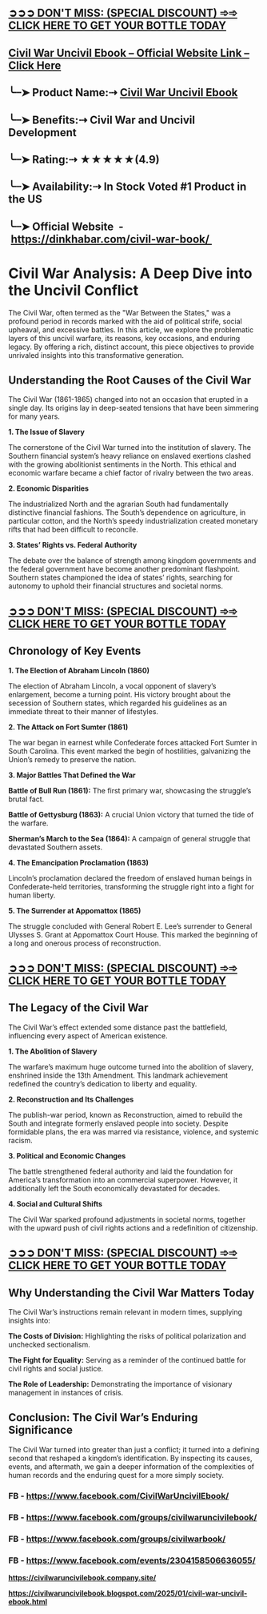 <h2><a href="https://dinkhabar.com/civil-war-book/%20">➲➲➲ DON'T MISS: (SPECIAL DISCOUNT) ➾➾ CLICK HERE TO GET YOUR BOTTLE TODAY</a></h2>
<h2><a href="https://dinkhabar.com/civil-war-book/%20">Civil War Uncivil Ebook &ndash; Official Website Link &ndash; Click Here</a></h2>
<h2>╰┈➤ Product Name:⇢&nbsp;<a href="https://dinkhabar.com/civil-war-book/ ">Civil War Uncivil Ebook</a></h2>
<h2>╰┈➤ Benefits:⇢ Civil War and Uncivil Development</h2>
<h2>╰┈➤ Rating:⇢ ★★★★★(4.9)</h2>
<h2>╰┈➤ Availability:⇢ In Stock Voted #1 Product in the US</h2>
<h2>╰┈➤ Official Website&nbsp; -&nbsp;<a href="https://dinkhabar.com/civil-war-book/%C2%A0">https://dinkhabar.com/civil-war-book/&nbsp;</a>&nbsp;</h2>
<h1>Civil War Analysis: A Deep Dive into the Uncivil Conflict</h1>
<p>The Civil War, often termed as the "War Between the States," was a profound period in records marked with the aid of political strife, social upheaval, and excessive battles. In this article, we explore the problematic layers of this uncivil warfare, its reasons, key occasions, and enduring legacy. By offering a rich, distinct account, this piece objectives to provide unrivaled insights into this transformative generation.</p>
<h2>Understanding the Root Causes of the Civil War</h2>
<p>The Civil War (1861-1865) changed into not an occasion that erupted in a single day. Its origins lay in deep-seated tensions that have been simmering for many years.</p>
<p><strong>1. The Issue of Slavery</strong></p>
<p>The cornerstone of the Civil War turned into the institution of slavery. The Southern financial system&rsquo;s heavy reliance on enslaved exertions clashed with the growing abolitionist sentiments in the North. This ethical and economic warfare became a chief factor of rivalry between the two areas.</p>
<p><strong>2. Economic Disparities</strong></p>
<p>The industrialized North and the agrarian South had fundamentally distinctive financial fashions. The South&rsquo;s dependence on agriculture, in particular cotton, and the North&rsquo;s speedy industrialization created monetary rifts that had been difficult to reconcile.</p>
<p><strong>3. States&rsquo; Rights vs. Federal Authority</strong></p>
<p>The debate over the balance of strength among kingdom governments and the federal government have become another predominant flashpoint. Southern states championed the idea of states&rsquo; rights, searching for autonomy to uphold their financial structures and societal norms.</p>
<h2><a href="https://dinkhabar.com/civil-war-book/%20">➲➲➲ DON'T MISS: (SPECIAL DISCOUNT) ➾➾ CLICK HERE TO GET YOUR BOTTLE TODAY</a></h2>
<h2>Chronology of Key Events</h2>
<p><strong>1. The Election of Abraham Lincoln (1860)</strong></p>
<p>The election of Abraham Lincoln, a vocal opponent of slavery&rsquo;s enlargement, become a turning point. His victory brought about the secession of Southern states, which regarded his guidelines as an immediate threat to their manner of lifestyles.</p>
<p><strong>2. The Attack on Fort Sumter (1861)</strong></p>
<p>The war began in earnest while Confederate forces attacked Fort Sumter in South Carolina. This event marked the begin of hostilities, galvanizing the Union&rsquo;s remedy to preserve the nation.</p>
<p><strong>3. Major Battles That Defined the War</strong></p>
<p><strong>Battle of Bull Run (1861):</strong> The first primary war, showcasing the struggle&rsquo;s brutal fact.</p>
<p><strong>Battle of Gettysburg (1863):</strong> A crucial Union victory that turned the tide of the warfare.</p>
<p><strong>Sherman&rsquo;s March to the Sea (1864):</strong> A campaign of general struggle that devastated Southern assets.</p>
<p><strong>4. The Emancipation Proclamation (1863)</strong></p>
<p>Lincoln&rsquo;s proclamation declared the freedom of enslaved human beings in Confederate-held territories, transforming the struggle right into a fight for human liberty.</p>
<p><strong>5. The Surrender at Appomattox (1865)</strong></p>
<p>The struggle concluded with General Robert E. Lee&rsquo;s surrender to General Ulysses S. Grant at Appomattox Court House. This marked the beginning of a long and onerous process of reconstruction.</p>
<h2><a href="https://dinkhabar.com/civil-war-book/%20">➲➲➲ DON'T MISS: (SPECIAL DISCOUNT) ➾➾ CLICK HERE TO GET YOUR BOTTLE TODAY</a></h2>
<h2>The Legacy of the Civil War</h2>
<p>The Civil War&rsquo;s effect extended some distance past the battlefield, influencing every aspect of American existence.</p>
<p><strong>1. The Abolition of Slavery</strong></p>
<p>The warfare&rsquo;s maximum huge outcome turned into the abolition of slavery, enshrined inside the 13th Amendment. This landmark achievement redefined the country&rsquo;s dedication to liberty and equality.</p>
<p><strong>2. Reconstruction and Its Challenges</strong></p>
<p>The publish-war period, known as Reconstruction, aimed to rebuild the South and integrate formerly enslaved people into society. Despite formidable plans, the era was marred via resistance, violence, and systemic racism.</p>
<p><strong>3. Political and Economic Changes</strong></p>
<p>The battle strengthened federal authority and laid the foundation for America&rsquo;s transformation into an commercial superpower. However, it additionally left the South economically devastated for decades.</p>
<p><strong>4. Social and Cultural Shifts</strong></p>
<p>The Civil War sparked profound adjustments in societal norms, together with the upward push of civil rights actions and a redefinition of citizenship.</p>
<h2><a href="https://dinkhabar.com/civil-war-book/%20">➲➲➲ DON'T MISS: (SPECIAL DISCOUNT) ➾➾ CLICK HERE TO GET YOUR BOTTLE TODAY</a></h2>
<h2>Why Understanding the Civil War Matters Today</h2>
<p>The Civil War&rsquo;s instructions remain relevant in modern times, supplying insights into:</p>
<p><strong>The Costs of Division:</strong> Highlighting the risks of political polarization and unchecked sectionalism.</p>
<p><strong>The Fight for Equality:</strong> Serving as a reminder of the continued battle for civil rights and social justice.</p>
<p><strong>The Role of Leadership:</strong> Demonstrating the importance of visionary management in instances of crisis.</p>
<h2>Conclusion: The Civil War&rsquo;s Enduring Significance</h2>
<p>The Civil War turned into greater than just a conflict; it turned into a defining second that reshaped a kingdom&rsquo;s identification. By inspecting its causes, events, and aftermath, we gain a deeper information of the complexities of human records and the enduring quest for a more simply society.</p>
<h3>FB -&nbsp;<a href="https://www.facebook.com/CivilWarUncivilEbook/">https://www.facebook.com/CivilWarUncivilEbook/</a>&nbsp;</h3>
<h3>FB -&nbsp;<a href="https://www.facebook.com/groups/civilwaruncivilebook/">https://www.facebook.com/groups/civilwaruncivilebook/</a>&nbsp;</h3>
<h3>FB -&nbsp;<a href="https://www.facebook.com/groups/civilwarbook/">https://www.facebook.com/groups/civilwarbook/</a>&nbsp;</h3>
<h3>FB -&nbsp;<a href="https://www.facebook.com/events/2304158506636055/">https://www.facebook.com/events/2304158506636055/</a>&nbsp;</h3>
<p><strong><a href="https://civilwaruncivilebook.company.site/">https://civilwaruncivilebook.company.site/</a>&nbsp;</strong></p>
<p><strong><a href="https://civilwaruncivilebook.blogspot.com/2025/01/civil-war-uncivil-ebook.html">https://civilwaruncivilebook.blogspot.com/2025/01/civil-war-uncivil-ebook.html</a>&nbsp;</strong></p>
